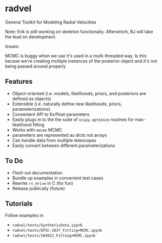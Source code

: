 # radvel
General Toolkit for Modeling Radial Velocities

Note: Erik is still working on skeleton functionaliy. Afterwhich, BJ will take the lead on development.

Issues:

MCMC is buggy when we use it's used in a multi-threaded way. Is this becase we're creating multiple instances of the posterior object and it's not being passed around properly

## Features

- Object-oriented (i.e. models, likelihoods, priors, and posteriors are defined as objects)
- Extensible (i.e. naturally define new likelihoods, priors, parameterizatoins)
- Convenient API to fix/float parameters
- Easily plugs in to the the suite of `scipy.optimize` routines for max-likelihood fitting 
- Works with `emcee` MCMC
- parameters are represented as dicts not arrays
- Can handle data from multiple telescopes
- Easily convert between different parameterizations

## To Do

- Flesh out documentation
- Bundle up examples in convenient test cases
- Rewrite `rv_drive` in C (for fun)
- Release publically (future) 

## Tutorials 

Follow examples in

- `radvel/tests/SyntheticData.ipynb`
- `radvel/tests/EPIC-2037_Fitting+MCMC.ipynb`
- `radvel/tests/164922_Fitting+MCMC.ipynb`
